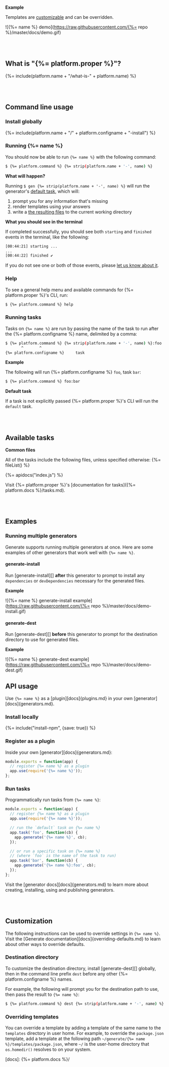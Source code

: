 **Example**

Templates are [customizable](#customization) and can be overridden.

![{%= name %} demo](https://raw.githubusercontent.com/{%= repo %}/master/docs/demo.gif)

<br>
<br>

## What is "{%= platform.proper %}"?
{%= include(platform.name + "/what-is-" + platform.name) %}

<br>
<br>

## Command line usage

### Install globally
{%= include(platform.name + "/" + platform.configname + "-install") %}

### Running {%= name %}

You should now be able to run `{%= name %}` with the following command:

```sh
$ {%= platform.command %} {%= strip(platform.name + '-', name) %}
```

**What will happen?**

Running `$ gen {%= strip(platform.name + '-', name) %}` will run the generator's [default task](#default), which will:

1. prompt you for any information that's missing
1. render templates using your answers
1. write a [the resulting files](#available-tasks) to the current working directory

**What you should see in the terminal**

If completed successfully, you should see both `starting` and `finished` events in the terminal, like the following:

```sh
[00:44:21] starting ...
...
[00:44:22] finished ✔
```

If you do not see one or both of those events, please [let us know about it](../../issues).

### Help

To see a general help menu and available commands for {%= platform.proper %}'s CLI, run:

```sh
$ {%= platform.command %} help
```

### Running tasks

Tasks on `{%= name %}` are run by passing the name of the task to run after the {%= platform.configname %} name, delimited by a comma:

```sh
$ {%= platform.command %} {%= strip(platform.name + '-', name) %}:foo
       ^       ^
{%= platform.configname %}     task
```

**Example**

The following will run {%= platform.configname %} `foo`, task `bar`:

```sh
$ {%= platform.command %} foo:bar
```

**Default task**

If a task is not explicitly passed {%= platform.proper %}'s CLI will run the `default` task.

<br>
<br>

## Available tasks

**Common files**

All of the tasks include the following files, unless specified otherwise:
{%= fileList() %}

{%= apidocs("index.js") %}

Visit {%= platform.proper %}'s [documentation for tasks]({%= platform.docs %}/tasks.md).

<br>
<br>

## Examples

### Running multiple generators

Generate supports running multiple generators at once. Here are some examples of other generators that work well with `{%= name %}`.

#### generate-install

Run [generate-install][] **after** this generator to prompt to install any `dependencies` or `devDependencies` necessary for the generated files.

**Example**

![{%= name %} generate-install example](https://raw.githubusercontent.com/{%= repo %}/master/docs/demo-install.gif)

#### generate-dest

Run [generate-dest][] **before** this generator to prompt for the destination directory to use for generated files.

**Example**

![{%= name %} generate-dest example](https://raw.githubusercontent.com/{%= repo %}/master/docs/demo-dest.gif)

## API usage

Use `{%= name %}` as a [plugin][docs]{plugins.md} in your own [generator][docs]{generators.md}.

### Install locally

{%= include("install-npm", {save: true}) %}

### Register as a plugin

Inside your own [generator][docs]{generators.md}:

```js
module.exports = function(app) {
  // register {%= name %} as a plugin
  app.use(require('{%= name %}'));
};
```

### Run tasks

Programmatically run tasks from `{%= name %}`:

```js
module.exports = function(app) {
  // register {%= name %} as a plugin
  app.use(require('{%= name %}'));

  // run the `default` task on {%= name %}
  app.task('foo', function(cb) {
    app.generate('{%= name %}', cb);
  });

  // or run a specific task on {%= name %} 
  // (where `foo` is the name of the task to run)
  app.task('bar', function(cb) {
    app.generate('{%= name %}:foo', cb);
  });
};
```

Visit the [generator docs][docs]{generators.md} to learn more about creating, installing, using and publishing generators.

<br>
<br>

## Customization

The following instructions can be used to override settings in `{%= name %}`. Visit the [Generate documentation][docs]{overriding-defaults.md} to learn about other ways to override defaults.

### Destination directory

To customize the destination directory, install [generate-dest][] globally, then in the command line prefix `dest` before any other {%= platform.configname %} names. 

For example, the following will prompt you for the destination path to use, then pass the result to `{%= name %}`:

```sh
$ {%= platform.command %} dest {%= strip(platform.name + '-', name) %}
```

### Overriding templates

You can override a template by adding a template of the same name to the `templates` directory in user home. For example, to override the `package.json` template, add a template at the following path `~/generate/{%= name %}/templates/package.json`, where `~/` is the user-home directory that `os.homedir()` resolves to on your system.


[docs]: {%= platform.docs %}/
